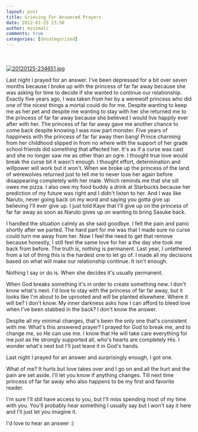 ```yaml
---
layout: post
title: Grieving For Answered Prayers
date: 2012-01-25 23:50
author: minimalc
comments: true
categories: [Uncategorized]
---
```

<br /><br /><a href="http://minimalchanges.com/blog/wp-content/uploads/2012/01/20120125-234651.jpg"><img src="http://minimalchanges.com/blog/wp-content/uploads/2012/01/20120125-234651.jpg" alt="20120125-234651.jpg" class="alignnone size-full" /></a>

Last night I prayed for an answer. I've been depressed for a bit over seven months because I broke up with the princess of far far away because she was asking for time to decide if she wanted to continue our relationship. Exactly five years ago, I was taken from her by a werewolf princess who did one of the nicest things a mortal could do for me. Despite wanting to keep me as her pet and despite me wanting to stay with her  she returned me to the princess of far far away because she believed I would live happily ever after with her. The princess of far far away gave me another chance to come back despite knowing I was now part monster. Five years of happiness with the princess of far far away then bang! Prince charming from her childhood slipped in from no where with the support of her grade school friends did something that affected her.  It's as if a curse was cast and she no longer saw me as other than an ogre. I thought true love would break the curse bit it wasn't enough. I thought effort, determination and willpower will work but it won't. When we broke up the princess of the land of werewolves returned just to tell me to never lose her again before disappearing completely with her mate. Which reminds me that she sill owes me pizza. I also owe my food buddy a drink at Starbucks because her prediction of my future was right and I didn't listen to her. And I was like Naruto, never going back on my word and saying you gotta give up believing I'll ever give up. I just told Kaye that I'll give up on the princess of far far away as soon as Naruto gives up on wanting to bring Sasuke back. 

I handled the situation calmly as she said goodbye. I felt the pain and panic shortly after we parted. The hard part for me was that I made sure no curse could turn me away from her. Now I feel the need to get that remove because honestly, I still feel the same love for her a the day she took me back from before. The truth is, nothing is permanent. Last year, I untethered from a lot of thing this is the hardest one to let go of. I made all my decisions based on what will make our relationship continue. It isn't enough. 

Nothing I say or do is. When she decides it's usually permanent. 

When God breaks something it's in order to create something new. I don't know what's next. I'd love to stay with the princess of far far away, but it looks like I'm about to be uprooted and will be planted elsewhere. Where it will be? I don't know. My inner darkness asks how I can afford to bleed love when I've been stabbed in the back? I don't know the answer. 

Despite all my minimal changes, that's been the only one that's consistent with me. What's this answered prayer? I prayed for God to break me, and to change me, so He can use me. I know that He will take care everything for me just as He strongly supported all, who's hearts are completely His. I wonder what's next but I'll just leave it in God's hands. 

Last night I prayed for an answer and surprisingly enough, I got one. 

What of me? It hurts but love takes over and I go on and all the hurt and the pain are set aside. I'll let you know if anything changes. Till next time princess of far far away who also happens to be my first and favorite reader. 

I'm sure I'll still have access to you, but I'll miss spending most of my time with you. You'll probably hear something I usually say but I won't say it here and I'll just let you imagine it. 

I'd love to hear an answer :)
